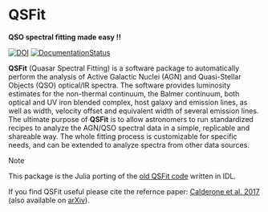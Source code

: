 # QSFit

**QSO spectral fitting made easy !!**

[![DOI](https://zenodo.org/badge/DOI/10.5281/zenodo.7629196.svg)](https://doi.org/10.5281/zenodo.7629196)
[![DocumentationStatus](https://img.shields.io/badge/docs-stable-blue.svg?style=flat)](https://gcalderone.github.io/QSFit.jl/)

**QSFit** (Quasar Spectral Fitting) is a software package to automatically perform the analysis of Active Galactic Nuclei (AGN) and Quasi-Stellar Objects (QSO) optical/IR spectra. The software provides luminosity estimates for the non-thermal continuum, the Balmer continuum, both optical and UV iron blended complex, host galaxy and emission lines, as well as width, velocity offset and equivalent width of several emission lines.  The ultimate purpose of **QSFit** is to allow astronomers to run standardized recipes to analyze the AGN/QSO spectral data in a simple, replicable and shareable way. The whole fitting process is customizable for specific needs, and can be extended to analyze spectra from other data sources.


> [!NOTE]
> This package is the Julia porting of the [old QSFit code](https://github.com/gcalderone/qsfit) written in IDL.


If you find QSFit useful please cite the refernce paper: [Calderone et al. 2017](http://adsabs.harvard.edu/abs/2017MNRAS.472.4051C) (also available on [arXiv](https://arxiv.org/abs/1612.01580)).

